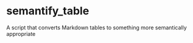 # semantify_table
A script that converts Markdown tables to something more semantically appropriate
